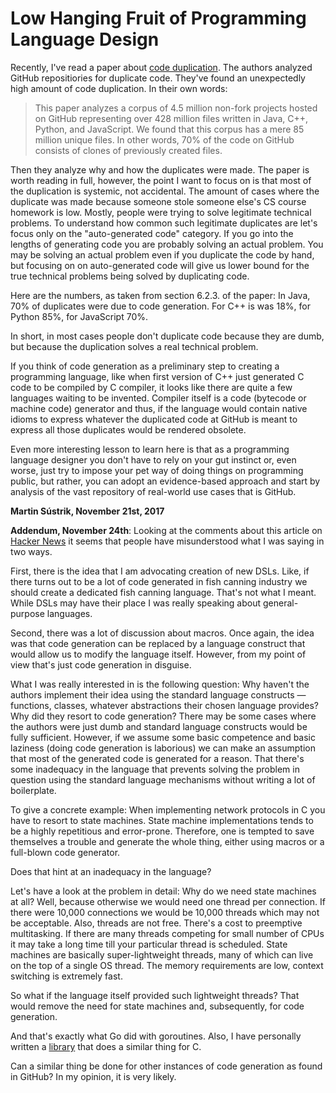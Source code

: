 # Low Hanging Fruit of Programming Language Design



Recently, I've read a paper about [code duplication](http://janvitek.org/pubs/oopsla17b.pdf). The authors analyzed GitHub repositiories for duplicate code. They've found an unexpectedly high amount of code duplication. In their own words:

> This paper analyzes a corpus of 4.5 million non-fork projects hosted on GitHub representing over 428 million files written in Java, C++, Python, and JavaScript. We found that this corpus has a mere 85 million unique files. In other words, 70% of the code on GitHub consists of clones of previously created files.

Then they analyze why and how the duplicates were made. The paper is worth reading in full, however, the point I want to focus on is that most of the duplication is systemic, not accidental. The amount of cases where the duplicate was made because someone stole someone else's CS course homework is low. Mostly, people were trying to solve legitimate technical problems. To understand how common such legitimate duplicates are let's focus only on the "auto-generated code" category. If you go into the lengths of generating code you are probably solving an actual problem. You may be solving an actual problem even if you duplicate the code by hand, but focusing on on auto-generated code will give us lower bound for the true technical problems being solved by duplicating code.

Here are the numbers, as taken from section 6.2.3. of the paper: In Java, 70% of duplicates were due to code generation. For C++ is was 18%, for Python 85%, for JavaScript 70%.

In short, in most cases people don't duplicate code because they are dumb, but because the duplication solves a real technical problem.

If you think of code generation as a preliminary step to creating a programming language, like when first version of C++ just generated C code to be compiled by C compiler, it looks like there are quite a few languages waiting to be invented. Compiler itself is a code (bytecode or machine code) generator and thus, if the language would contain native idioms to express whatever the duplicated code at GitHub is meant to express all those duplicates would be rendered obsolete.

Even more interesting lesson to learn here is that as a programming language designer you don't have to rely on your gut instinct or, even worse, just try to impose your pet way of doing things on programming public, but rather, you can adopt an evidence-based approach and start by analysis of the vast repository of real-world use cases that is GitHub.

**Martin Sústrik, November 21st, 2017**

**Addendum, November 24th**: Looking at the comments about this article on [Hacker News](https://news.ycombinator.com/item?id=15756054) it seems that people have misunderstood what I was saying in two ways.

First, there is the idea that I am advocating creation of new DSLs. Like, if there turns out to be a lot of code generated in fish canning industry we should create a dedicated fish canning language. That's not what I meant. While DSLs may have their place I was really speaking about general-purpose languages.

Second, there was a lot of discussion about macros. Once again, the idea was that code generation can be replaced by a language construct that would allow us to modify the language itself. However, from my point of view that's just code generation in disguise.

What I was really interested in is the following question: Why haven't the authors implement their idea using the standard language constructs — functions, classes, whatever abstractions their chosen language provides? Why did they resort to code generation? There may be some cases where the authors were just dumb and standard language constructs would be fully sufficient. However, if we assume some basic competence and basic laziness (doing code generation is laborious) we can make an assumption that most of the generated code is generated for a reason. That there's some inadequacy in the language that prevents solving the problem in question using the standard language mechanisms without writing a lot of boilerplate.

To give a concrete example: When implementing network protocols in C you have to resort to state machines. State machine implementations tends to be a highly repetitious and error-prone. Therefore, one is tempted to save themselves a trouble and generate the whole thing, either using macros or a full-blown code generator.

Does that hint at an inadequacy in the language?

Let's have a look at the problem in detail: Why do we need state machines at all? Well, because otherwise we would need one thread per connection. If there were 10,000 connections we would be 10,000 threads which may not be acceptable. Also, threads are not free. There's a cost to preemptive multitasking. If there are many threads competing for small number of CPUs it may take a long time till your particular thread is scheduled. State machines are basically super-lightweight threads, many of which can live on the top of a single OS thread. The memory requirements are low, context switching is extremely fast.

So what if the language itself provided such lightweight threads? That would remove the need for state machines and, subsequently, for code generation.

And that's exactly what Go did with goroutines. Also, I have personally written a [library](http://libdill.org/) that does a similar thing for C.

Can a similar thing be done for other instances of code generation as found in GitHub? In my opinion, it is very likely.